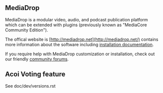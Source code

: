 MediaDrop
----------

MediaDrop is a modular video, audio, and podcast publication platform which can
be extended with plugins (previously known as "MediaCore Community Edition").

The offical website is [http://mediadrop.net](http://mediadrop.net/) contains
more information about the software including
[installation documentation](http://mediadrop.net/docs/install/).

If you require help with MediaDrop customization or installation, check out our
friendly [community forums](http://mediadrop.net/community).

Acoi Voting feature
-------------------
See doc/dev/versions.rst

